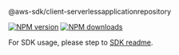 @aws-sdk/client-serverlessapplicationrepository

[![NPM version](https://img.shields.io/npm/v/@aws-sdk/client-serverlessapplicationrepository/rc.svg)](https://www.npmjs.com/package/@aws-sdk/client-serverlessapplicationrepository)
[![NPM downloads](https://img.shields.io/npm/dm/@aws-sdk/client-serverlessapplicationrepository.svg)](https://www.npmjs.com/package/@aws-sdk/client-serverlessapplicationrepository)

For SDK usage, please step to [SDK readme](https://github.com/aws/aws-sdk-js-v3).
